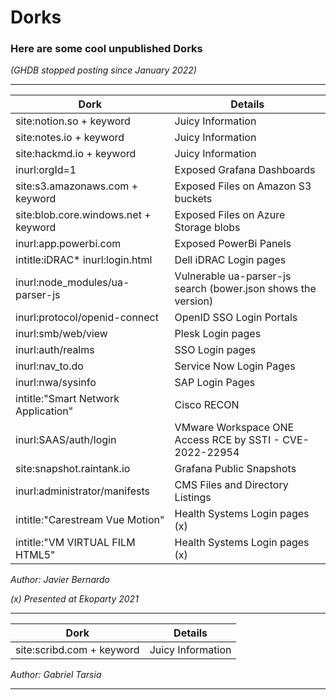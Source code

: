 # Dorks
### Here are some cool unpublished Dorks 
*(GHDB stopped posting since January 2022)*

------------------------------------------------------------------------------

| Dork          | Details       |
| ------------- |-------------|
| site:notion.so + keyword    | Juicy Information |
| site:notes.io + keyword     | Juicy Information |
| site:hackmd.io + keyword    | Juicy Information |
| inurl:orgId=1  | Exposed Grafana Dashboards |
| site:s3.amazonaws.com + keyword   | Exposed Files on Amazon S3 buckets |
| site:blob.core.windows.net + keyword   | Exposed Files on Azure Storage blobs |
| inurl:app.powerbi.com   | Exposed PowerBi Panels |
| intitle:iDRAC* inurl:login.html    | Dell iDRAC Login pages |
| inurl:node_modules/ua-parser-js    | Vulnerable ua-parser-js search (bower.json shows the version) |
| inurl:protocol/openid-connect      | OpenID SSO Login Portals |
| inurl:smb/web/view   | Plesk Login pages |
| inurl:auth/realms   | SSO Login pages |
| inurl:nav_to.do  | Service Now Login Pages |
| inurl:nwa/sysinfo  | SAP Login Pages |
| intitle:"Smart Network Application"  | Cisco RECON |
| inurl:SAAS/auth/login | VMware Workspace ONE Access RCE by SSTI - CVE-2022-22954  |
| site:snapshot.raintank.io | Grafana Public Snapshots |
| inurl:administrator/manifests | CMS Files and Directory Listings |
| intitle:"Carestream Vue Motion" | Health Systems Login pages (x) |
| intitle:"VM VIRTUAL FILM HTML5" | Health Systems Login pages (x) |


*Author: Javier Bernardo*

*(x) Presented at Ekoparty 2021* 

------------------------------------------------------------------------------


| Dork          | Details       |
| ------------- |-------------|
| site:scribd.com + keyword    | Juicy Information |

*Author: Gabriel Tarsia*

------------------------------------------------------------------------------

